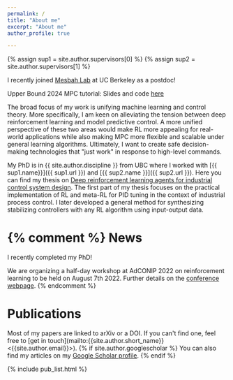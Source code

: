 ```yaml
---
permalink: /
title: "About me"
excerpt: "About me"
author_profile: true

---
```

{% assign sup1 = site.author.supervisors[0] %}
{% assign sup2 = site.author.supervisors[1] %}

I recently joined [Mesbah Lab](https://www.mesbahlab.com) at UC Berkeley as a postdoc! 

Upper Bound 2024 MPC tutorial: Slides and code [here](https://nplawrence.com/RL-MPC-tutorial/)

The broad focus of my work is unifying machine learning and control theory.
More specifically, I am keen on alleviating the tension between deep reinforcement learning and model predictive control.
A more unified perspective of these two areas would make RL more appealing for real-world applications while also making MPC more flexible and scalable under general learning algorithms.
Ultimately, I want to create safe decision-making technologies that "just work" in response to high-level commands.


My PhD is in {{ site.author.discipline }} from UBC where I worked with [{{ sup1.name}}]({{ sup1.url }}) and [{{ sup2.name }}]({{ sup2.url }}).
Here you can find my thesis on [Deep reinforcement learning agents for industrial control system design](https://open.library.ubc.ca/collections/24/items/1.0430547).
The first part of my thesis focuses on the practical implementation of RL and meta-RL for PID tuning in the context of industrial process control.
I later developed a general method for synthesizing stabilizing controllers with any RL algorithm using input-output data.


{% comment %}
News
======

I recently completed my PhD!

We are organizing a half-day workshop at AdCONIP 2022 on reinforcement learning to be held on August 7th 2022. Further details on the [conference webpage](https://adconip2022.org/workshops/#workshop-2-making-reinforcement-learning-a-practical-technology-for-industrial-control).
{% endcomment %}

Publications
======

Most of my papers are linked to arXiv or a DOI. If you can't find one, feel free to [get in touch](mailto:{{site.author.short_name}} <{{site.author.email}}>). {% if site.author.googlescholar %} You can also find my articles on my [Google Scholar profile]({{site.author.googlescholar}}).
{% endif %}

{% include pub_list.html %}
